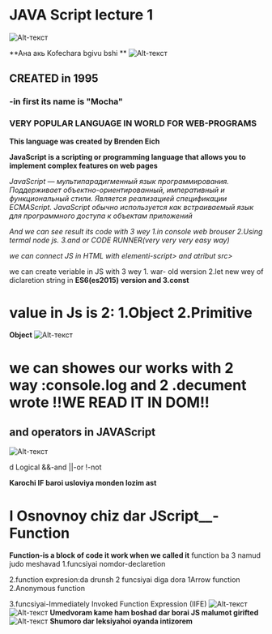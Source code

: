 # JAVA Script lecture 1
![Alt-текст](https://th.bing.com/th/id/OIP.bsP5b6vQtpmP41L4SpVeBAAAAA?rs=1&pid=ImgDetMain  "Заголовок изображения")

**Ана акь Kofechara bgivu bshi **
![Alt-текст](https://th.bing.com/th/id/R.3bc7c091edcc86a496cf80b6ef14bfad?rik=NBXzmeI33YMGRA&pid=ImgRaw&r=0  "Заголовок изображения")
## CREATED in 1995
### -in first its name is "Mocha"
### VERY POPULAR LANGUAGE IN WORLD FOR WEB-PROGRAMS
**This language was created by Brenden Eich**


**JavaScript is a scripting or programming language that allows you to implement complex features on web pages**

*JavaScript — мультипарадигменный язык программирования. Поддерживает объектно-ориентированный, императивный и функциональный стили. Является реализацией спецификации ECMAScript. JavaScript обычно используется как встраиваемый язык для программного доступа к объектам приложений*


*And we can see result its code with 3 wey 1.in console web brouser
2.Using termal node js.
3.and or CODE RUNNER(very very very easy way)*


*we can connect JS in HTML with elementi-script> and atribut src>*

we can create veriable in JS with 3 wey 1. war- old wersion 2.let new wey of diclaretion string in **ES6(es2015) version and 3.const**

# value in Js is 2: 1.Object 2.Primitive
**Object**
![Alt-текст](https://miro.medium.com/max/839/1*EJVSM8Mtm6kPmPYMTP5gug.png  "Заголовок изображения")

# we can showes our works with 2 way :console.log and  2 .decument wrote !!WE READ IT IN DOM!!


## and operators in JAVAScript 
![Alt-текст](https://www.simplilearn.com/ice9/free_resources_article_thumb/Operators_In_javascript/Operators_In_JavaScript_10.png  "Заголовок изображения")

d
Logical &&-and ||-or !-not

**Karochi IF baroi usloviya monden lozim ast**


# I Osnovnoy chiz dar JScript__-Function
**Function-is a block of code  it work when we called it**
function ba 3 namud judo meshavad 
1.funcsiyai nomdor-declaretion

2.function expresion:da drunsh 2 funcsiyai diga dora 1Arrow function
2.Anonymous function

3.funcsiyai-Immediately Invoked 
Function Expression
(IIFE)
![Alt-текст](https://th.bing.com/th/id/OIP.0TYgEX2krlfq3bLbwUaxhgHaE9?rs=1&pid=ImgDetMain  "Заголовок изображения")
![Alt-текст](https://res.cloudinary.com/geekysrm/image/upload/v1576699296/parameters-arguments.jpg  "Заголовок изображения")
**Umedvoram kame ham boshad dar borai JS malumot girifted**
![Alt-текст](https://th.bing.com/th/id/OIP.x5X24tzNea3pokOaMFqPawHaNK?rs=1&pid=ImgDetMain  "Заголовок изображения")
**Shumoro dar leksiyahoi oyanda intizorem**